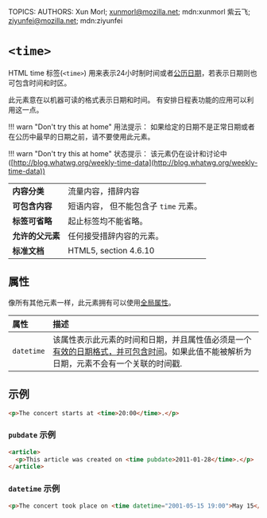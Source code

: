 TOPICS: <time>
AUTHORS: Xun Morl; xunmorl@mozilla.net; mdn:xunmorl
         紫云飞; ziyunfei@mozilla.net; mdn:ziyunfei

# `<time>`

 HTML time 标签(`<time>`) 用来表示24小时制时间或者[公历日期](http://en.wikipedia.org/wiki/Gregorian_calendar)，若表示日期则也可包含时间和时区。

此元素意在以机器可读的格式表示日期和时间。 有安排日程表功能的应用可以利用这一点。

!!! warn "Don't try this at home"
    用法提示： 如果给定的日期不是正常日期或者在公历中最早的日期之前，请不要使用此元素。

!!! warn "Don't try this at home"
    状态提示： 该元素仍在设计和讨论中([http://blog.whatwg.org/weekly-time-data](http://blog.whatwg.org/weekly-time-data))

|  |  |
| :-- | :-- |
| **内容分类** | 流量内容，措辞内容 |
| **可包含内容** | 短语内容， 但不能包含子 `time` 元素。 |
| **标签可省略** | 起止标签均不能省略。 |
| **允许的父元素** | 任何接受措辞内容的元素。 |
| **标准文档** | HTML5, section 4.6.10 |

## 属性

像所有其他元素一样，此元素拥有可以使用[全局属性](/zh-hans/webfrontend/HTML_Global_Attributes)。

| 属性 | 描述 |
| :-- | :-- |
| `datetime` | 该属性表示此元素的时间和日期，并且属性值必须是一个[有效的日期格式，并可包含时间](http://www.w3.org/TR/html5/common-microsyntaxes.html#valid-date-string-with-optional-time)。如果此值不能被解析为日期，元素不会有一个关联的时间戳. |

## 示例

```html
<p>The concert starts at <time>20:00</time>.</p>
```

### `pubdate` 示例

```html
<article>
  <p>This article was created on <time pubdate>2011-01-28</time>.</p>
</article>
```

### `datetime` 示例

```html
<p>The concert took place on <time datetime="2001-05-15 19:00">May 15</time>.</p>
```
